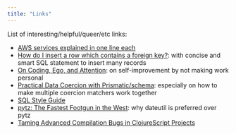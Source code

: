 ```yaml
---
title: "Links"
---
```


List of interesting/helpful/queer/etc links:

- [AWS services explained in one line each](https://adayinthelifeof.nl/2020/05/20/aws.html)
- [How do I insert a row which contains a foreign key?](https://dba.stackexchange.com/a/46415): with concise and smart SQL statement to insert many records
- [On Coding, Ego, and Attention](https://josebrowne.com/on-coding-ego-and-attention): on self-improvement by not making work personal
- [Practical Data Coercion with Prismatic/schema](https://camdez.com/blog/2015/08/27/practical-data-coercion-with-prismatic-schema): especially on how to make multiple coercion matchers work together
- [SQL Style Guide](https://www.sqlstyle.guide)
- [pytz: The Fastest Footgun in the West](https://blog.ganssle.io/articles/2018/03/pytz-fastest-footgun.html): why dateutil is preferred over pytz
- [Taming Advanced Compilation Bugs in ClojureScript Projects](https://dev.solita.fi/2020/06/25/taming-cljs-advanced-compilation.html)
